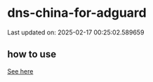 # dns-china-for-adguard

Last updated on: 2025-02-17 00:25:02.589659

## how to use

[See here](https://github.com/AdguardTeam/AdGuardHome/wiki/Configuration#upstreams-from-file)